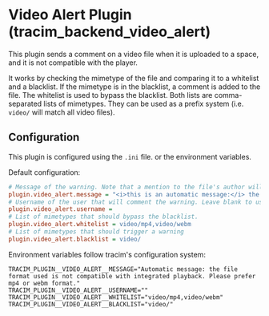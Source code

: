 # Video Alert Plugin (tracim_backend_video_alert)

This plugin sends a comment on a video file when it is uploaded to a space, and it is not compatible with the player.

It works by checking the mimetype of the file and comparing it to a whitelist and a blacklist.
If the mimetype is in the blacklist, a comment is added to the file. The whitelist is used to bypass the blacklist.
Both lists are comma-separated lists of mimetypes. They can be used as a prefix system (i.e. `video/` will match all video files).


## Configuration

This plugin is configured using the `.ini` file. or the environment variables.

Default configuration:
```ini
# Message of the warning. Note that a mention to the file's author will be prepended.
plugin.video_alert.message = "<i>this is an automatic message:</i> the file you uploaded may not be compatible with the built-in video player. We suggest you choose an MP4 or WebM video file."
# Username of the user that will comment the warning. Leave blank to use the author of the file.
plugin.video_alert.username =
# List of mimetypes that should bypass the blacklist.
plugin.video_alert.whitelist = video/mp4,video/webm
# List of mimetypes that should trigger a warning
plugin.video_alert.blacklist = video/
```

Environment variables follow tracim's configuration system:
```env
TRACIM_PLUGIN__VIDEO_ALERT__MESSAGE="Automatic message: the file format used is not compatible with integrated playback. Please prefer mp4 or webm format."
TRACIM_PLUGIN__VIDEO_ALERT__USERNAME=""
TRACIM_PLUGIN__VIDEO_ALERT__WHITELIST="video/mp4,video/webm"
TRACIM_PLUGIN__VIDEO_ALERT__BLACKLIST="video/"
```
